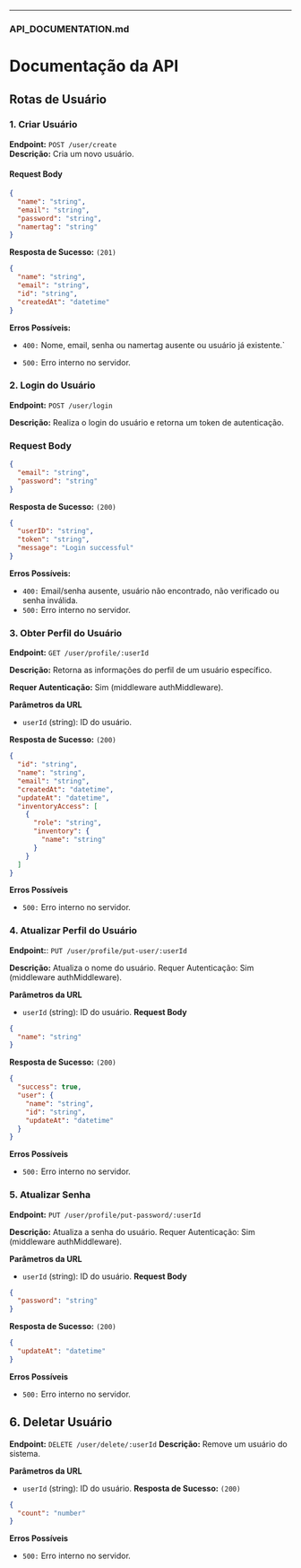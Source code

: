 
---

### **API_DOCUMENTATION.md**

# **Documentação da API**

## **Rotas de Usuário**

### **1. Criar Usuário**
**Endpoint:** `POST /user/create`  
**Descrição:** Cria um novo usuário.  

#### **Request Body**  
```json
{
  "name": "string",
  "email": "string",
  "password": "string",
  "namertag": "string"
}

```
**Resposta de Sucesso:** `(201)`

```json
{
  "name": "string",
  "email": "string",
  "id": "string",
  "createdAt": "datetime"
}

```

**Erros Possíveis:**

- `400:` Nome, email, senha ou namertag ausente ou usuário já existente.`

- `500:` Erro interno no servidor.

### **2. Login do Usuário**
**Endpoint:** `POST /user/login`

**Descrição:** Realiza o login do usuário e retorna um token de autenticação.

### **Request Body**
```json
{
  "email": "string",
  "password": "string"
}
```

**Resposta de Sucesso:** `(200)`

```json
{
  "userID": "string",
  "token": "string",
  "message": "Login successful"
}
```

**Erros Possíveis:**
- `400:` Email/senha ausente, usuário não encontrado, não verificado ou senha inválida.
- `500:` Erro interno no servidor.

### **3. Obter Perfil do Usuário**

**Endpoint:** `GET /user/profile/:userId`

**Descrição:** Retorna as informações do perfil de um usuário específico.

**Requer Autenticação:** Sim (middleware authMiddleware).

**Parâmetros da URL**
- `userId` (string): ID do usuário.

**Resposta de Sucesso:** `(200)`
```json
{
  "id": "string",
  "name": "string",
  "email": "string",
  "createdAt": "datetime",
  "updateAt": "datetime",
  "inventoryAccess": [
    {
      "role": "string",
      "inventory": {
        "name": "string"
      }
    }
  ]
}
```
**Erros Possíveis**

- `500:` Erro interno no servidor.

### **4. Atualizar Perfil do Usuário**
**Endpoint:**: `PUT /user/profile/put-user/:userId`

**Descrição:** Atualiza o nome do usuário.
Requer Autenticação: Sim (middleware authMiddleware).

**Parâmetros da URL**
- `userId` (string): ID do usuário.
**Request Body**

```json
{
  "name": "string"
}
```
**Resposta de Sucesso:** `(200)`
```json
{
  "success": true,
  "user": {
    "name": "string",
    "id": "string",
    "updateAt": "datetime"
  }
}
```
**Erros Possíveis**
- `500:` Erro interno no servidor.

### **5. Atualizar Senha**
**Endpoint:** `PUT /user/profile/put-password/:userId`

**Descrição:** Atualiza a senha do usuário.
Requer Autenticação: Sim (middleware authMiddleware).

**Parâmetros da URL**
- `userId` (string): ID do usuário.
**Request Body**
```json
{
  "password": "string"
}
```
**Resposta de Sucesso:** `(200)`
```json
{
  "updateAt": "datetime"
}
```
**Erros Possíveis**
- `500:` Erro interno no servidor.

## **6. Deletar Usuário**
**Endpoint:** `DELETE /user/delete/:userId`
**Descrição:** Remove um usuário do sistema.

**Parâmetros da URL**
- `userId` (string): ID do usuário.
**Resposta de Sucesso:** `(200)`
```json
{
  "count": "number"
}

```
**Erros Possíveis**
- `500:` Erro interno no servidor.
